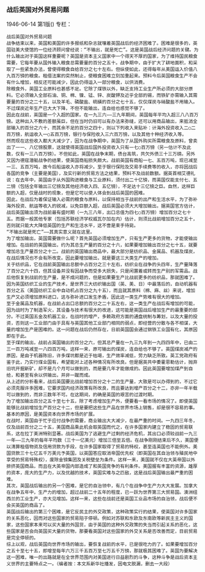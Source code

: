 ### 战后英国对外贸易问题

1946-06-14
第1版()
专栏：

    战后英国对外贸易问题
    战争结束以来，英国和美国的许多报纸和杂志就嚷着英国战后的经济困难了。困难是很多的，英国驻美大使馆的一位经济顾问曾经说：“不输出，就是死亡”。这是英国战后经济问题的关键。为什么输出对于英国这样重要呢？英国是资本主义国家中一个得天不厚的国家，为了维持国民粮食需要，它每年要从国外输入粮食总需要量的百分之五十。战争期中，由于扩大了耕地面积，和采取了一些紧急办法，曾使得粮食自给百分之七十左右。但纵使如此，还得每年从美国运入价值八九百万镑的粮食。租借法案的突然制止，使粮食困难立刻加重起来。预料今后英国粮食生产不会有什么增加，相反还可能减少，因此仍得运入一部分粮食，以供消费。
    除粮食外，英国工业原料也甚感不足。它除了煤铁以外，缺乏支持工业生产所必须的大部分原料。它必须输入全部石油、铜、棉、镍、锰、锌、炭酸钾及近乎全部的锡，而铁矿亦需输入其需要量的百分之二十五，以及羊毛、磷酸盐、硫磺的百分之七十五，仅仅煤炭与硝酸盐不用输入。不过煤炭近年生产已大大下降，不但不能输出，连自给也感觉不够了。
    因此在战前，英国是一个入超的国家。在一九三六——三九年期间，英国每年平均入超三八八百万镑。这种出入不敷的差额虽巨，但在当时仍旧可以有办法来弥缝，还可以用商品输出，来抵消全部输入的百分之六十，而其余不足的百分之四十，则以下列收入来贴补：计海外投资收入二○二百万镑，航运收入一○五百万镑，银行与保险收入三六百万镑，以及其他十种经济收入等。
    然而现在这些收入都大大减少了，因为在战争期中，英国为了从国外购买所需粮食及原料，曾卖出了一一、八亿镑股票，这就使得英国战后国外投资收入只有一七○百万镑（另一估计不及此数，仅有一三八百万镑）。不但如此，英国在战争末期，债台高筑，共欠外债三十三万磅。另外又因为德寇潜艇战争的结果，使英国商船损失颇大。战前英国有商船一七、五百万吨，现已减至一三、五百万吨，故今后船运收入亦将减少。至于银行保险及交易手续费等的收入，亦将因战后各国的竞争（主要是美国），及实行新的贸易方法之结果，预料不及战前数额。据英首相艾德礼说：在去年中，英国由于从外国购进粮食与工业原料，须付出二十亿镑，而英国仅能支付七、五二镑（包括全年输出三亿镑及其他经济收入四、五亿镑），不足达十三亿镑之巨。自然，这样巨额的入超，仅是战时的现象，但是它可以使人体会到战后英国的困难。
    因此，在战后为着保证输入必需的粮食与原料，以保持相当于战前的出产和生活水平，为了弥补海外投资、航运等收入的锐减，以免巨额入超，战后英国必须大大增加输出。据英国官方估计，战后英国输出须为战前最有盛时期（一九三八年，出口总值为四七○百万镑）增加百分之七十五。而据一般其他专家（包括苏联经济学权威瓦尔加在内）估计，则须比战前增加百分之五十，否则就只能大大降低英国的生产和生活水平，这不啻是束手待毙。
    “不输出就是死亡”——其真实意义就在这里。
    为了增加输出，英国需要做什么呢？首先英国必须增加生产，只有生产更多的货物，才能使输出增加。在战前的英国输出，约为其总生产量的百分之十六，如果要增加输出百分之七十五，就要增加总生产量百分之十二。战前的英国输出商品中，最大部分是纺织品、金属品、机器及煤炭，在战后情况也不会有所改变。因此要增加输出，就是要这三大类生产的增加。
    关于纺织品，它在战前英国输出总额中占百分之三十左右，纺织业在战争的头四年，生产量降落了百分之六十四，但其设备并没有因战争而受多大损失，只是闲置着或转而生产别的军需品。战后他恢复到战前的生产量，是不成问题的，但是如果要生产比战前更多的纺织品，那就困难了。因为英国纺织工业的生产技术，是世界三大纺织输出国（英、美、日）中最落后的，自动机器有百分之五（美国纺织工业中自动机占百分之九十五），而且就其原料（棉、麻、丝）来说，增加生产又必须增加原料进口，这与弥补进口发生矛盾，因此这一类生产势难有很大的增加。
    至于金属品及机器，在战前占出口总额的百分之二十五左右，这一类生产在战后有增加的可能，因为战时为了制造军火，其设备与技术有很大的改进，这可能是英国战后增加生产的最重要的部分。不过英国五金及机器工业，在战时的增产，多赖政府方面的通盘统制与筹划，以及大量的投资，否则这一工业部门由于具有与英国其他工业部门相同的弱点，即经营的分散与各不相谋，大量的增加生产是困难的。这一问题在战后仍然存在，日前英国国会通过钢铁工业国有化，其原因即在于此。
    至于煤的输出，战前占英国输出的百分之六，但其总产量在一九三九年到一九四四年中，已由二三一百万吨减至一八四百万吨，这样一来，原可输出的煤炭，连自给也不够了。英国煤炭减产的原因，是由于机器陈旧，许多煤坑都是近于枯竭，生产效率减低，劳力缺乏所致。英工党政府有鉴于此，乃实行煤业国有，希望能对上述各种情况有所改良。但是据英共中委霍恩勒估计，抛弃旧坑开掘新矿，却不是几个月可以做到的，而是要几年才能做成的。因此英国要增加煤产到自给，和甚至有余以供输出，并非一蹴而成。
    从上述的分析看来，战后英国要比战前增加百分之十二的生产量，大致是可以办得到的，不过它必须克服许多困难，它要求国内经济政策有所改良，而且要达到增产百分之十二，亦非一年半载可以做到的，而非三数年不可。在这期间，的确是英国的艰苦的过渡时期。
    为了增加输出百分之五十至七十五，除了考虑增加生产外，便要看一看市场的情况了。即使英国能够比战前增加生产百分之十二，但是要把这些生产品在世界市场上销售，却是很不容易的事。基本的原因，是美国资本向世界市场的扩展。
    在战时，英国由于忙于应付战争的需要，商业输出大大减少，在最严重的时间。一九四三年冬，仅及战前百分之二十五，美国商品乘此机会取英国而代之，在许多国家内建立了稳固的贸易联系，这在拉丁美洲特别显著。战后美国为了逃避生产过剩的经济危机，其出口必须较战前一九三一年——三九年的每年平均数（三十一亿美元）增加三倍至五倍。在战争刚刚结束后不久，美国便以清算租借物资及信用贷款为手段，在许多国家取得了贸易的特权，甚至连英国也不能例外。美国贷款三十七亿五千万美元予英国，以英国答应取消帝国优先权（即英国在其自治领与殖民地中享受的贸易特殊权），废除金镑集团及关税壁垒为条件。这样一来，美国就不仅在大英帝国以外排挤英国商品，而且在大英帝国内部造成了和英国竞争的有利条件。美国握有丰富的资源，雄厚的资本，庞大的生产力，以及优越的技术，英国实难与之匹敌，这是战后英国输出最严重的困难。
    其次，英国战后输出的另一个困难，是它的自治领中，有几个在战争中生产力大大发展。加拿大在战争五年中，生产力的增加，超过战前二十五年的程度，已一跃为世界第三大贸易国。澳洲纽西兰的工业生产，亦大见增加。这样一来，这些在战前还是英国工业品市场的自治领，战后便不会买英国的商品了。
    英国战后输出的第三个困难，是它反民主的外交政策，这种政策实行的结果，使英国对许多国家的关系恶化，因而对这些国家的贸易陷于停顿。例如对苏联和东欧及东南欧等新民主主义的国家，这些国家本来可以买大量的外国货，由于英国的这种外交政策的失当而引起关系的恶化，这些国家是否会向英国买大量的货物，那要看英国对这些国家的外交关系是否改善而定，目前贸易是完全停顿的。
    综上以观，战后英国向世界市场的输出，要恢复战前的水平，已是很吃力的了。如果要增加百分之五十至七十五，即增至每年六万三千五百万至七万五千万镑，那就极其困难了。英国为要解决这一困难，唯一的出路就是在全世界范围内对美国进行日益剧烈的斗争，这种斗争是战后资本主义世界的主要特点之一。（编者按：本文系新华社播发，因电文脱漏，删去一大段）
